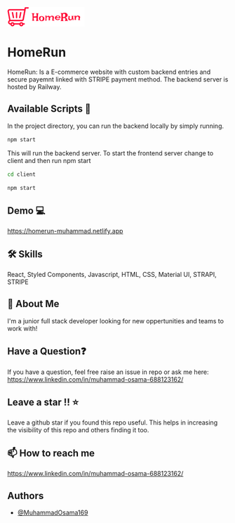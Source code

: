 
![Logo](/client/src/assets/images/logo.png)


# HomeRun

HomeRun: Is a E-commerce website with custom backend entries and secure payemnt linked with STRIPE payment method. The backend server is hosted by Railway. 

## Available Scripts 🐧

In the project directory, you can run the backend locally by simply running.

```bash
npm start
```


This will run the backend server.
To start the frontend server change to client and then run npm start

```bash
cd client
```

```bash
npm start
```

## Demo 💻

https://homerun-muhammad.netlify.app


## 🛠 Skills
React,
Styled Components,
Javascript,
HTML,
CSS,
Material UI,
STRAPI,
STRIPE



## 🌠 About Me
I'm a junior full stack developer looking for new oppertunities and teams to work with!


## Have a Question❓
If you have a question, feel free raise an issue in repo or ask me here: https://www.linkedin.com/in/muhammad-osama-688123162/ 

## Leave a star !! ⭐
Leave a github star if you found this repo useful. This helps in increasing the visibility of this repo and others finding it too.

## 📫 How to reach me
https://www.linkedin.com/in/muhammad-osama-688123162/



## Authors

- [@MuhammadOsama169](https://github.com/MuhammadOsama169)

